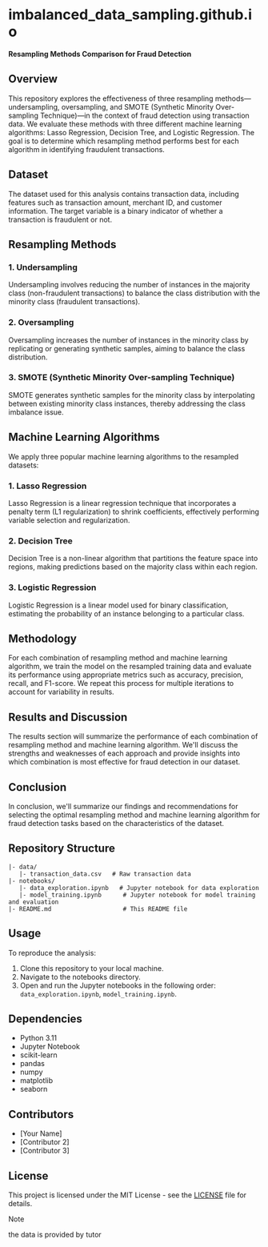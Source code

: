# imbalanced_data_sampling.github.io

**Resampling Methods Comparison for Fraud Detection**

## Overview

This repository explores the effectiveness of three resampling methods—undersampling, oversampling, and SMOTE (Synthetic Minority Over-sampling Technique)—in the context of fraud detection using transaction data. We evaluate these methods with three different machine learning algorithms: Lasso Regression, Decision Tree, and Logistic Regression. The goal is to determine which resampling method performs best for each algorithm in identifying fraudulent transactions.

## Dataset

The dataset used for this analysis contains transaction data, including features such as transaction amount, merchant ID, and customer information. The target variable is a binary indicator of whether a transaction is fraudulent or not.

## Resampling Methods

### 1. Undersampling
Undersampling involves reducing the number of instances in the majority class (non-fraudulent transactions) to balance the class distribution with the minority class (fraudulent transactions).

### 2. Oversampling
Oversampling increases the number of instances in the minority class by replicating or generating synthetic samples, aiming to balance the class distribution.

### 3. SMOTE (Synthetic Minority Over-sampling Technique)
SMOTE generates synthetic samples for the minority class by interpolating between existing minority class instances, thereby addressing the class imbalance issue.

## Machine Learning Algorithms

We apply three popular machine learning algorithms to the resampled datasets:

### 1. Lasso Regression
Lasso Regression is a linear regression technique that incorporates a penalty term (L1 regularization) to shrink coefficients, effectively performing variable selection and regularization.

### 2. Decision Tree
Decision Tree is a non-linear algorithm that partitions the feature space into regions, making predictions based on the majority class within each region.

### 3. Logistic Regression
Logistic Regression is a linear model used for binary classification, estimating the probability of an instance belonging to a particular class.

## Methodology

For each combination of resampling method and machine learning algorithm, we train the model on the resampled training data and evaluate its performance using appropriate metrics such as accuracy, precision, recall, and F1-score. We repeat this process for multiple iterations to account for variability in results.

## Results and Discussion

The results section will summarize the performance of each combination of resampling method and machine learning algorithm. We'll discuss the strengths and weaknesses of each approach and provide insights into which combination is most effective for fraud detection in our dataset.

## Conclusion

In conclusion, we'll summarize our findings and recommendations for selecting the optimal resampling method and machine learning algorithm for fraud detection tasks based on the characteristics of the dataset.

## Repository Structure

```
|- data/
   |- transaction_data.csv   # Raw transaction data
|- notebooks/
   |- data_exploration.ipynb   # Jupyter notebook for data exploration
   |- model_training.ipynb      # Jupyter notebook for model training and evaluation
|- README.md                    # This README file
```

## Usage

To reproduce the analysis:

1. Clone this repository to your local machine.
2. Navigate to the notebooks directory.
3. Open and run the Jupyter notebooks in the following order: `data_exploration.ipynb`, `model_training.ipynb`.

## Dependencies

- Python 3.11
- Jupyter Notebook
- scikit-learn
- pandas
- numpy
- matplotlib
- seaborn

## Contributors

- [Your Name]
- [Contributor 2]
- [Contributor 3]

## License

This project is licensed under the MIT License - see the [LICENSE](LICENSE) file for details.

> [!NOTE]
> the data is provided by tutor
